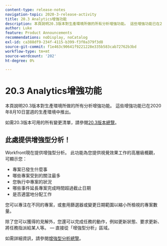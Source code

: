 ```yaml
---
content-type: release-notes
navigation-topic: 2020-3-release-activity
title: 20.3 Analytics增強功能
description: 本頁說明20.3版本對生產環境所做的所有分析增強功能。 這些增強功能已在2020年8月10日當週的生產環境中推出。
author: Luke
feature: Product Announcements
recommendations: noDisplay, noCatalog
exl-id: ca388df9-234f-4115-b399-f3f0a379f3d8
source-git-commit: f1e463c90641f9221228e335b583cab72762b3bd
workflow-type: tm+mt
source-wordcount: '202'
ht-degree: 0%

---
```


# 20.3 Analytics增強功能

本頁說明20.3版本對生產環境所做的所有分析增強功能。 這些增強功能已在2020年8月10日當週的生產環境中推出。

如需20.3版本可用的所有變更清單，請參閱[20.3版本總覽](../../../product-announcements/product-releases/20.3-release-activity/20-3-release-overview.md)。

## 此處提供增強型分析！

Workfront現在提供增強型分析。 此功能為您提供視覺效果工作的高層級概觀，可顯示您：

* 專案已發生什麼事
* 哪些專案受到的關注最多
* 您執行中專案的狀況
* 哪些事件延長專案完成時間超過截止日期
* 是否適當地分配工作

您可以專注在不同的專案，或套用篩選器或變更日期範圍以縮小所檢視的專案數量。

除了您可以獲得的見解外，您還可以完成任務的動作，例如更新狀態、要求更新、將任務指派給某人等。 — 直接從「增強型分析」區域。

如需詳細資訊，請參閱[增強型分析總覽](../../../enhanced-analytics/enhanced-analytics-overview.md)。

